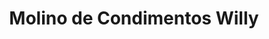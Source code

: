 ---
title: "Molino de Condimentos Willy"
url: /liberia/molino-de-condimentos-willy/
shop: general
---